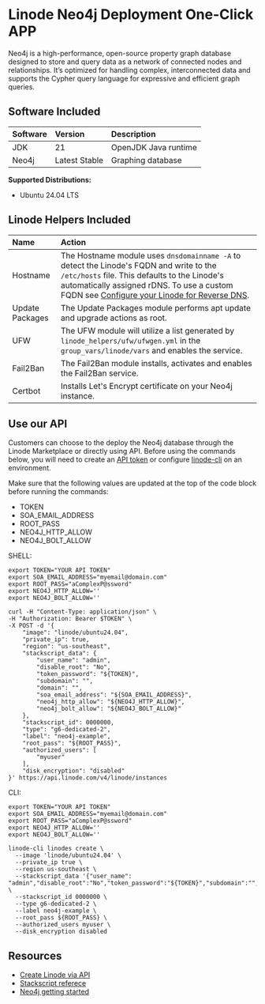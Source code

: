 # Linode Neo4j Deployment One-Click APP

Neo4j is a high-performance, open-source property graph database designed to store and query data as a network of connected nodes and relationships. It’s optimized for handling complex, interconnected data and supports the Cypher query language for expressive and efficient graph queries.

## Software Included

| Software  | Version   | Description   |
| :---      | :----     | :---          |
| JDK    | 21    | OpenJDK Java runtime |
| Neo4j   | Latest Stable   | Graphing database |


**Supported Distributions:**

- Ubuntu 24.04 LTS

## Linode Helpers Included

| Name  | Action  |
| :---  | :---    |
| Hostname   | The Hostname module uses `dnsdomainname -A` to detect the Linode's FQDN and write to the `/etc/hosts` file. This defaults to the Linode's automatically assigned rDNS. To use a custom FQDN see [Configure your Linode for Reverse DNS](https://www.linode.com/docs/guides/configure-your-linode-for-reverse-dns/).  |
| Update Packages   | The Update Packages module performs apt update and upgrade actions as root.  |
| UFW   | The UFW module will utilize a list generated by `linode_helpers/ufw/ufwgen.yml` in the `group_vars/linode/vars` and enables the service.  |
| Fail2Ban   | The Fail2Ban module installs, activates and enables the Fail2Ban service.  |
| Certbot    | Installs Let's Encrypt certificate on your Neo4j instance. |

## Use our API

Customers can choose to the deploy the Neo4j database through the Linode Marketplace or directly using API. Before using the commands below, you will need to create an [API token](https://www.linode.com/docs/products/tools/linode-api/get-started/#create-an-api-token) or configure [linode-cli](https://www.linode.com/products/cli/) on an environment.

Make sure that the following values are updated at the top of the code block before running the commands:
- TOKEN
- SOA_EMAIL_ADDRESS
- ROOT_PASS
- NEO4J_HTTP_ALLOW
- NEO4J_BOLT_ALLOW

SHELL:
```
export TOKEN="YOUR API TOKEN"
export SOA_EMAIL_ADDRESS="myemail@domain.com"
export ROOT_PASS="aComplexP@ssword"
export NEO4J_HTTP_ALLOW=''
export NEO4J_BOLT_ALLOW=''

curl -H "Content-Type: application/json" \
-H "Authorization: Bearer $TOKEN" \
-X POST -d '{
    "image": "linode/ubuntu24.04",
    "private_ip": true,
    "region": "us-southeast",
    "stackscript_data": {
        "user_name": "admin",
        "disable_root": "No",
        "token_password": "${TOKEN}",
        "subdomain": "",
        "domain": "",
        "soa_email_address": "${SOA_EMAIL_ADDRESS}",
        "neo4j_http_allow": "${NEO4J_HTTP_ALLOW}",
        "neo4j_bolt_allow": "${NEO4J_BOLT_ALLOW}"
    },
    "stackscript_id": 0000000,
    "type": "g6-dedicated-2",
    "label": "neo4j-example",
    "root_pass": "${ROOT_PASS}",
    "authorized_users": [
        "myuser"
    ],
    "disk_encryption": "disabled"
}' https://api.linode.com/v4/linode/instances
```

CLI:
```
export TOKEN="YOUR API TOKEN"
export SOA_EMAIL_ADDRESS="myemail@domain.com"
export ROOT_PASS="aComplexP@ssword"
export NEO4J_HTTP_ALLOW=''
export NEO4J_BOLT_ALLOW=''

linode-cli linodes create \
  --image 'linode/ubuntu24.04' \
  --private_ip true \
  --region us-southeast \
  --stackscript_data '{"user_name": "admin","disable_root":"No","token_password":"${TOKEN}","subdomain":"","domain":"","soa_email_address":"${SOA_EMAIL_ADDRESS}","neo4j_http_allow":"${NEO4J_HTTP_ALLOW}","neo4j_bolt_allow":"${NEO4J_BOLT_ALLOW}"}' \
  --stackscript_id 0000000 \
  --type g6-dedicated-2 \
  --label neo4j-example \
  --root_pass ${ROOT_PASS} \
  --authorized_users myuser \
  --disk_encryption disabled
```

## Resources

- [Create Linode via API](https://www.linode.com/docs/api/linode-instances/#linode-create)
- [Stackscript referece](https://www.linode.com/docs/guides/writing-scripts-for-use-with-linode-stackscripts-a-tutorial/#user-defined-fields-udfs)
- [Neo4j getting started](https://neo4j.com/docs/getting-started/)